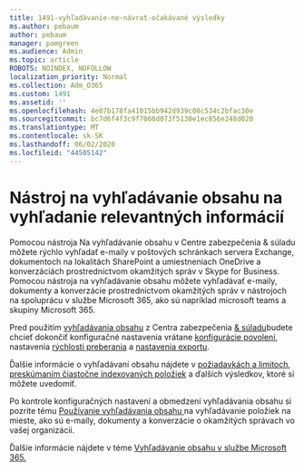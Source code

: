 ```yaml
---
title: 1491-vyhľadávanie-ne-návrat-očakávané výsledky
ms.author: pebaum
author: pebaum
manager: pamgreen
ms.audience: Admin
ms.topic: article
ROBOTS: NOINDEX, NOFOLLOW
localization_priority: Normal
ms.collection: Adm_O365
ms.custom: 1491
ms.assetid: ''
ms.openlocfilehash: 4e07b178fa41015bb942d939c08c534c2bfac30e
ms.sourcegitcommit: bc7d6f4f3c9f7060d073f5130e1ec856e248d020
ms.translationtype: MT
ms.contentlocale: sk-SK
ms.lasthandoff: 06/02/2020
ms.locfileid: "44505142"
---
```

# <a name="content-search-tool-to-find-relevant-info"></a>Nástroj na vyhľadávanie obsahu na vyhľadanie relevantných informácií

Pomocou nástroja Na vyhľadávanie obsahu v Centre zabezpečenia & súladu môžete rýchlo vyhľadať e-maily v poštových schránkach servera Exchange, dokumentoch na lokalitách SharePoint a umiestneniach OneDrive a konverzáciách prostredníctvom okamžitých správ v Skype for Business. Pomocou nástroja na vyhľadávanie obsahu môžete vyhľadávať e-maily, dokumenty a konverzácie prostredníctvom okamžitých správ v nástrojoch na spoluprácu v službe Microsoft 365, ako sú napríklad microsoft teams a skupiny Microsoft 365.


Pred použitím [vyhľadávania obsahu](https://sip.protection.office.com/contentsearchbeta?ContentOnly=1) z Centra zabezpečenia [& súladu](https://sip.protection.office.com/homepage)budete chcieť dokončiť konfiguračné nastavenia vrátane [konfigurácie povolení](https://docs.microsoft.com/microsoft-365/compliance/permissions-filtering-for-content-search), nastavenia [rýchlosti preberania](https://docs.microsoft.com/microsoft-365/compliance/increase-download-speeds-when-exporting-ediscovery-results) a [nastavenia exportu](https://docs.microsoft.com/microsoft-365/compliance/disable-reports-when-you-export-content-search-results).

Ďalšie informácie o vyhľadávaní obsahu nájdete v [požiadavkách a limitoch,](https://docs.microsoft.com/microsoft-365/compliance/limits-for-content-search) [preskúmaním čiastočne indexovaných položiek](https://docs.microsoft.com/microsoft-365/compliance/investigating-partially-indexed-items-in-ediscovery) a ďalších výsledkov, ktoré si môžete uvedomiť.

Po kontrole konfiguračných nastavení a obmedzení vyhľadávania obsahu si pozrite tému [Používanie vyhľadávania obsahu </a> na vyhľadávanie položiek na mieste, ako sú e-maily, dokumenty a konverzácie o okamžitých správach vo vašej organizácii](https://docs.microsoft.com/microsoft-365/compliance/content-search).

Ďalšie informácie nájdete v téme [Vyhľadávanie obsahu v službe Microsoft 365.](https://docs.microsoft.com/microsoft-365/compliance/search-for-content)
